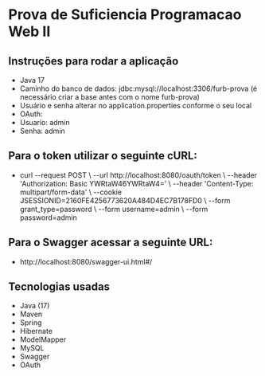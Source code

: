 # Prova de Suficiencia Programacao Web II

<h2>Instruções para rodar a aplicação</h2>
<ul>
  <li>Java 17</>
  <li>Caminho do banco de dados: jdbc:mysql://localhost:3306/furb-prova (é necessário criar a base antes com o nome furb-prova)</li>
  <li>Usuário e senha alterar no application.properties conforme o seu local</li>
  <li>OAuth:</li>
  <li>Usuario: admin</li>
  <li>Senha: admin</li>
</ul>

<h2>Para o token utilizar o seguinte cURL:</h2>
<ul>
  <li>curl --request POST \
  --url http://localhost:8080/oauth/token \
  --header 'Authorization: Basic YWRtaW46YWRtaW4=' \
  --header 'Content-Type: multipart/form-data' \
  --cookie JSESSIONID=2160FE4256773620A484D4EC7B178FD0 \
  --form grant_type=password \
  --form username=admin \
  --form password=admin</>
</ul>

<h2>Para o Swagger acessar a seguinte URL:</h2>
<ul>
  <li>http://localhost:8080/swagger-ui.html#/</>
</ul>


<h2>Tecnologias usadas</h2>
<ul>
  <li>Java (17)</li>
  <li>Maven</li>
  <li>Spring</li>
  <li>Hibernate</li>
  <li>ModelMapper</li>
  <li>MySQL</li>
  <li>Swagger</li>
  <li>OAuth</li>
</ul>


